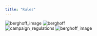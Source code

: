 ```yaml
---
title: "Rules"
---
```


<div class="rules_container">
    <div class="rules_content">
        <img class="" src="images/rules_4.jpg" alt="berghoff_image">
        <img src="images/rules_1.jpg" alt="berghoff">
    </div>
    <div class="rules_content">
        <img src="images/rules_3.jpg" alt="campaign_regulations">
        <img class="" src="images/rules_2.jpg" alt="berghoff_image">
    </div>
</div>
